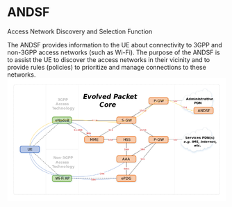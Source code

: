 # ANDSF


Access Network Discovery and Selection Function

The ANDSF provides information to the UE about connectivity to 3GPP and
non-3GPP access networks (such as Wi-Fi). The purpose of the ANDSF is to
assist the UE to discover the access networks in their vicinity and to
provide rules (policies) to prioritize and manage connections to these
networks.\
![](./images/15007780.png?width=480)

